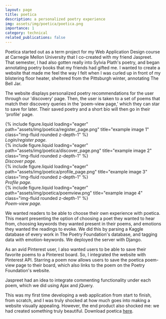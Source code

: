 ```yaml
---
layout: page
title: poetica
description: a personalized poetry experience
img: assets/img/poetica/poetica.png
importance: 1
category: technical
related_publications: false
---
```


Poetica started out as a term project for my Web Application Design course
at Carnegie Mellon University that I co-created with my friend Jaspreet.
That semester, I had also gotten really into Sylvia Plath's poetry, and began
annotating poetry books that my friends had gifted me. I wanted to create
a website that made me feel the way I felt when I was curled up in front of
my blistering floor heater, sheltered from the Pittsburgh winter, annotating
The Bell Jar.

The website displays personalized poetry recommendations for the user through
our 'discovery' page. Then, the user is taken to a set of poems that match
their discovery queries in the 'poem-view page,' which they can star to
save for later. Their saved poetry and a short bio will then go in their
'profile' page.

<div class="row">
    <div class="col-sm-6 mt-3">
        {% include figure.liquid loading="eager" path="assets/img/poetica/register_page.png" title="example image 1" class="img-fluid rounded z-depth-1" %}
        <div class="caption text-center"><em>Login/register page.</em></div>
    </div>
    <div class="col-sm-6 mt-3">
        {% include figure.liquid loading="eager" path="assets/img/poetica/discover_page.png" title="example image 2" class="img-fluid rounded z-depth-1" %}
        <div class="caption text-center"><em>Discover page.</em></div>
    </div>
</div>
<div class="row">
    <div class="col-sm-6 mt-3">
        {% include figure.liquid loading="eager" path="assets/img/poetica/profile_page.png" title="example image 3" class="img-fluid rounded z-depth-1" %}
        <div class="caption text-center"><em>Profile page.</em></div>
    </div>
    <div class="col-sm-6 mt-3">
        {% include figure.liquid loading="eager" path="assets/img/poetica/poemview.png" title="example image 4" class="img-fluid rounded z-depth-1" %}
        <div class="caption text-center"><em>Poem-view page.</em></div>
    </div>
</div>

We wanted readers to be able to choose their own experience with poetica. This
meant presenting the option of choosing a poet they wanted to hear from, choosing
keywords they wanted present in their poems, and emotions they wanted the readings
to evoke. We did this by parsing a Kaggle database of every work in The Poetry Foundation's database, and tagging data with emotion-keywords. We deployed the server with Django.

As an avid Pinterest user, I also wanted users to be able to save their favorite
poems to a Pinterest board. So, I integrated the website with Pinterest API. Starring a poem now allows users to save the poetica poem-view page to their board, which also links to the poem on the Poetry Foundation's website.

Jaspreet had an idea to integrate commenting functionality under each poem, which we did using Ajax and jQuery.

This was my first time developing a web application from start to finish, from scratch, and I was truly shocked at how much goes into making a website visually appealing. However, the end product also shocked me: we had created something truly beautiful. Download poetica [here](https://github.com/aditinnara/poetica).

